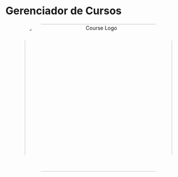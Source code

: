 # Gerenciador de Cursos
<p align="center">
   <a href="#" target="blank"><img style="border-radius:50px;" src="https://sparc.org.in/wp-content/uploads/2020/03/sparc-job-oriented-courses-in-gtb-nagar.jpg" width="400"           alt="Course Logo"/></a>
</p>

